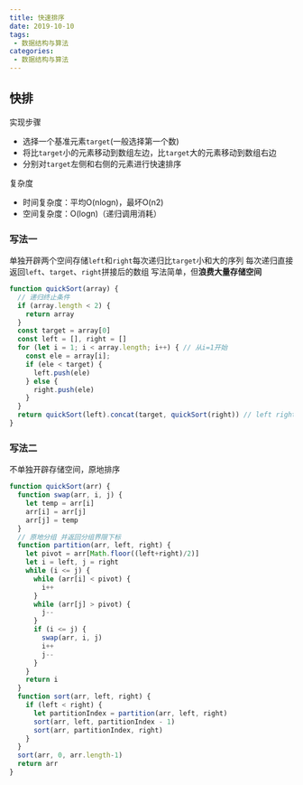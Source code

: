 ```yaml
---
title: 快速排序
date: 2019-10-10
tags:
 - 数据结构与算法
categories:
 - 数据结构与算法
---
```


## 快排

实现步骤
- 选择一个基准元素`target`(一般选择第一个数)
- 将比`target`小的元素移动到数组左边，比`target`大的元素移动到数组右边
- 分别对`target`左侧和右侧的元素进行快速排序

复杂度
- 时间复杂度：平均O(nlogn)，最坏O(n2)
- 空间复杂度：O(logn)（递归调用消耗）

### 写法一

单独开辟两个空间存储`left`和`right`每次递归比`target`小和大的序列
每次递归直接返回`left`、`target`、`right`拼接后的数组
写法简单，但**浪费大量存储空间**

```js
function quickSort(array) {
  // 递归终止条件
  if (array.length < 2) {
    return array
  }
  const target = array[0]
  const left = [], right = []
  for (let i = 1; i < array.length; i++) { // 从i=1开始
    const ele = array[i];
    if (ele < target) {
      left.push(ele)
    } else {
      right.push(ele)
    }
  }
  return quickSort(left).concat(target, quickSort(right)) // left right递归调用
}
```

### 写法二

不单独开辟存储空间，原地排序

```js
function quickSort(arr) {
  function swap(arr, i, j) {
    let temp = arr[i]
    arr[i] = arr[j]
    arr[j] = temp
  }
  // 原地分组 并返回分组界限下标
  function partition(arr, left, right) {
    let pivot = arr[Math.floor((left+right)/2)]
    let i = left, j = right
    while (i <= j) {
      while (arr[i] < pivot) {
        i++
      }
      while (arr[j] > pivot) {
        j--
      }
      if (i <= j) {
        swap(arr, i, j)
        i++
        j--
      }
    }
    return i
  }
  function sort(arr, left, right) {
    if (left < right) {
      let partitionIndex = partition(arr, left, right)
      sort(arr, left, partitionIndex - 1)
      sort(arr, partitionIndex, right)
    }
  }
  sort(arr, 0, arr.length-1)
  return arr
}
```

